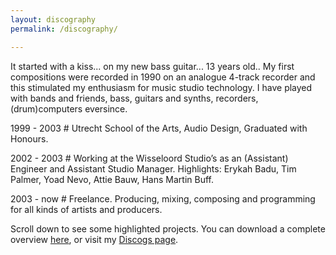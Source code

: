 ```yaml
---
layout: discography
permalink: /discography/

---
```


It started with a kiss... on my new bass guitar... 13 years old.. My first compositions were recorded in 1990 on an analogue 4-track recorder and this stimulated my enthusiasm for music studio technology. I have played with bands and friends, bass, guitars and synths, recorders, (drum)computers eversince.

1999 - 2003 # Utrecht School of the Arts, Audio Design, Graduated with Honours.

2002 - 2003 # Working at the Wisseloord Studio’s as an (Assistant) Engineer and Assistant Studio Manager. Highlights: Erykah Badu, Tim Palmer, Yoad Nevo, Attie Bauw, Hans Martin Buff.

2003 - now # Freelance. Producing, mixing, composing and programming for all kinds of artists and producers.

Scroll down to see some highlighted projects. You can download a complete overview [here](assets/cv/GijsvanKloosterCVM.pdf), or visit my [Discogs page](https://www.discogs.com/artist/413565-Gijs-Van-Klooster?sort=year%2Cdesc&limit=50&filter_anv=0&type=Credits&layout=med).